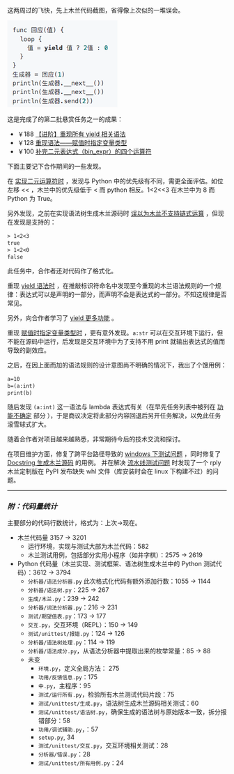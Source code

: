 这两周过的飞快，先上木兰代码截图，省得像上次似的一堆误会。

![yield](截图/2021-05-31_yield.png)

这是完成了的第二批悬赏任务之一的成果：

- ￥188 [【进阶】重现所有 yield 相关语法](https://gitee.com/MulanRevive/mulan-rework/issues/I3SNP3?from=project-issue)
- ￥128 [重现语法——赋值时指定变量类型](https://gitee.com/MulanRevive/mulan-rework/issues/I3RQ0C?from=project-issue)
- ￥100 [补完二元表达式（bin_expr）的四个运算符](https://gitee.com/MulanRevive/mulan-rework/issues/I3RQ0A?from=project-issue)

下面主要记下合作期间的一些发现。

在 [实现二元运算符时](https://gitee.com/MulanRevive/mulan-rework/pulls/19) ，发现与 Python 中的优先级有不同，需更全面评估。如位左移 << ，木兰中的优先级低于 < 而 python 相反。1<2<<3 在木兰中为 8 而 Python 为 True。

另外发现，之前在实现语法树生成木兰源码时 [误以为木兰不支持链式运算](https://zhuanlan.zhihu.com/p/372021884) ，但现在发现是支持的：
```
> 1<2<3
true
> 1<2<0
false
```

此任务中，合作者还对代码作了格式化。

重现 [yield 语法时](https://gitee.com/MulanRevive/mulan-rework/pulls/21) ，在推敲标识符命名中发现至今重现的木兰语法规则的一个规律：表达式可以是声明的一部分，而声明不会是表达式的一部分。不知这规律是否常见。

另外，向合作者学习了 [yield 更多功能](https://gitee.com/MulanRevive/mulan-rework/issues/I3TC3H?from=project-issue) 。

重现 [赋值时指定变量类型时](https://gitee.com/MulanRevive/mulan-rework/pulls/23) ，更有意外发现。`a:str` 可以在交互环境下运行，但不能在源码中运行，后发现是交互环境中为了支持不用 print 就输出表达式的值而导致的副效应。

之后，在因上面而加的语法规则的设计意图尚不明确的情况下，我出了个馊用例：
```
a=10
b=(a:int)
print(b)
```
随后发现 `(a:int)` 这一语法与 lambda 表达式有关（在早先任务列表中被列在 [功能不确定](https://gitee.com/MulanRevive/mulan-rework/issues/I1SEU5?from=project-issue) 部分 ），于是商议决定将此部分内容回退后另开任务解决，以免此任务滚雪球式扩大。

随着合作者对项目越来越熟悉，非常期待今后的技术交流和探讨。

在项目维护方面，修复了跨平台路径导致的 [windows 下测试问题](https://gitee.com/MulanRevive/mulan-rework/issues/I3RNBQ?from=project-issue) ，同时修复了 [Docstring 生成木兰源码](https://gitee.com/MulanRevive/mulan-rework/commit/e26477ba527c300f5f5fe339263ed323d27e5606) 的用例。
并在解决 [流水线测试问题](https://gitee.com/MulanRevive/mulan-rework/issues/I3SBUA?from=project-issue) 时发现了一个 rply 木兰定制版在 PyPI 发布缺失 whl 文件（库安装时会在 linux 下构建不过）的问题。


-----------

### ***附：代码量统计***

主要部分的代码行数统计，格式为：上次->现在。

- 木兰代码量 3157 -> 3201
    - 运行环境，实现与测试大部为木兰代码：582
    - 木兰测试用例，包括部分实用小程序（如井字棋）：2575 -> 2619
- Python 代码量（木兰实现、测试框架、语法树生成木兰中的 Python 测试代码）：3612 -> 3794
    - `分析器/语法分析器.py` 此次格式化代码有额外添加行数：1055 -> 1144
    - `分析器/语法树.py`：225 -> 267
    - `生成/木兰.py`：239 -> 242
    - `分析器/词法分析器.py`：216 -> 231
    - `测试/期望值表.py`：173 -> 177
    - `交互.py`，交互环境（REPL）：150 -> 149
    - `测试/unittest/报错.py`：124 -> 126
    - `分析器/语法树处理.py`：114 -> 119
    - `分析器/语法成分.py`，从语法分析器中提取出来的枚举常量：85 -> 88
    - 未变
        - `环境.py`，定义全局方法： 275
        - `功用/反馈信息.py`：175
        - `中.py`，主程序：95
        - `测试/运行所有.py`，检验所有木兰测试代码片段：75
        - `测试/unittest/生成.py`，语法树生成木兰源码相关测试：60
        - `测试/unittest/语法树.py`，确保生成的语法树与原始版本一致，拆分报错部分：58
        - `功用/调试辅助.py`，：57
        - `setup.py`, 34
        - `测试/unittest/交互.py`，交互环境相关测试：28
        - `分析器/错误.py`：28
        - `测试/unittest/所有用例.py`：24
